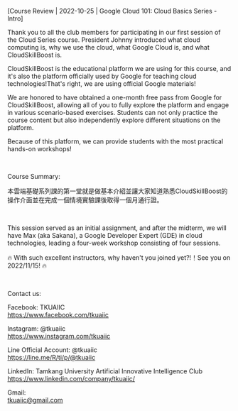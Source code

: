[Course Review | 2022-10-25 | Google Cloud 101: Cloud Basics Series - Intro]

Thank you to all the club members for participating in our first session of the Cloud Series course. President Johnny introduced what cloud computing is, why we use the cloud, what Google Cloud is, and what CloudSkillBoost is.

CloudSkillBoost is the educational platform we are using for this course, and it's also the platform officially used by Google for teaching cloud technologies!That's right, we are using official Google materials!

We are honored to have obtained a one-month free pass from Google for CloudSkillBoost, allowing all of you to fully explore the platform and engage in various scenario-based exercises. Students can not only practice the course content but also independently explore different situations on the platform.

Because of this platform, we can provide students with the most practical hands-on workshops!

&nbsp;

Course Summary:

本雲端基礎系列課的第一堂就是做基本介紹並讓大家知道熟悉CloudSkillBoost的操作介面並在完成一個情境實驗課後取得一個月通行證。

&nbsp;

This session served as an initial assignment, and after the midterm, we will have Max (aka Sakana), a Google Developer Expert (GDE) in cloud technologies, leading a four-week workshop consisting of four sessions.

🔥 With such excellent instructors, why haven't you joined yet?!！See you on 2022/11/15! 🔥

&nbsp;

Contact us:

Facebook: TKUAIIC <br />https://www.facebook.com/tkuaiic

Instagram: @tkuaiic <br />https://www.instagram.com/tkuaiic

Line Official Account: @tkuaiic <br />https://line.me/R/ti/p/@tkuaiic

LinkedIn: Tamkang University Artificial Innovative Intelligence Club <br />https://www.linkedin.com/company/tkuaiic/

Gmail: <br />tkuaiic@gmail.com

